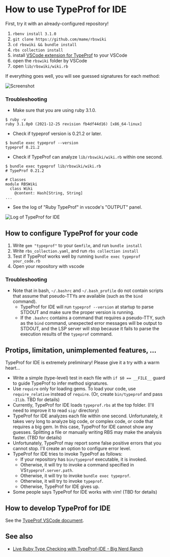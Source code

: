 # How to use TypeProf for IDE

First, try it with an already-configured repository!

1. `rbenv install 3.1.0`
2. `git clone https://github.com/mame/rbswiki`
3. `cd rbswiki && bundle install`
4. `rbs collection install`
5. install [VSCode extension for TypeProf](https://marketplace.visualstudio.com/items?itemName=mame.ruby-typeprof) to your VSCode
6. open the `rbswiki` folder by VSCode
7. open `lib/rbswiki/wiki.rb`

If everything goes well, you will see guessed signatures for each method:

![Screenshot](typeprof-for-ide.png)

### Troubleshooting

* Make sure that you are using ruby 3.1.0.

```
$ ruby -v
ruby 3.1.0p0 (2021-12-25 revision fb4df44d16) [x86_64-linux]
```

* Check if typeprof version is 0.21.2 or later.

```
$ bundle exec typeprof --version
typeprof 0.21.2
```

* Check if TypeProf can analyze `lib/rbswiki/wiki.rb` within one second.

```
$ bundle exec typeprof lib/rbswiki/wiki.rb
# TypeProf 0.21.2

# Classes
module RBSWiki
  class Wiki
    @content: Hash[String, String]
...
```

* See the log of "Ruby TypeProf" in vscode's "OUTPUT" panel.

![Log of TypeProf for IDE](typeprof-for-ide-log.png)

## How to configure TypeProf for your code

1. Write `gem "typeprof"` to your `Gemfile`, and run `bundle install`
2. Write `rbs_collection.yaml`, and run `rbs collection install`
3. Test if TypeProf works well by running `bundle exec typeprof your_code.rb`
4. Open your repository with vscode

### Troubleshooting

* Note that in bash, `~/.bashrc` and `~/.bash_profile` do not contain scripts that assume that pseudo-TTYs are available (such as the `bind` command).
  * TypeProf for IDE will run `typeprof --version` at startup to parse STDOUT and make sure the proper version is running.
  * If the `.bashrc` contains a command that requires a pseudo-TTY, such as the `bind` command, unexpected error messages will be output to STDOUT, and the LSP server will stop because it fails to parse the execution results of the `typeprof` command.

## Protips, limitation, unimplemented features, ...

TypeProf for IDE is extremely preliminary! Please give it a try with a warm heart...

* Write a simple (type-level) test in each file with `if $0 == __FILE__` guard to guide TypeProf to infer method signatures.
* Use `require` only for loading gems. To load your code, use `require_relative` instead of `require`. (Or, create `bin/typeprof` and pass `-Ilib`. TBD for details)
* Currently, TypeProf for IDE loads `typeprof.rbs` at the top folder. (I'll need to improve it to read `sig/` directory)
* TypeProf for IDE analyzes each file within one second. Unfortunately, it takes very long to analyze big code, or complex code, or code that requires a big gem. In this case, TypeProf for IDE cannot show any guesses. Splitting a file or manually writing RBS may make the analysis faster. (TBD for details)
* Unfortunately, TypeProf may report some false positive errors that you cannot stop. I'll create an option to configure error level.
* TypeProf for IDE tries to invoke TypeProf as follows:
    * If your repository has `bin/typeprof` executable, it is invoked.
    * Otherwise, it will try to invoke a command specified in VS`typeprof.server.path`.
    * Otherwise, it will try to invoke `bundle exec typeprof`.
    * Otherwise, it will try to invoke `typeprof`.
    * Otherwise, TypeProf for IDE gives up.
* Some people says TypeProf for IDE works with vim! (TBD for details)

## How to develop TypeProf for IDE

See the [TypeProf VSCode document](https://github.com/ruby/vscode-typeprof/blob/master/development.md).

## See also

* [Live Ruby Type Checking with TypeProf-IDE - Big Nerd Ranch](https://bignerdranch.com/blog/live-ruby-type-checking-with-typeprof-ide/)
